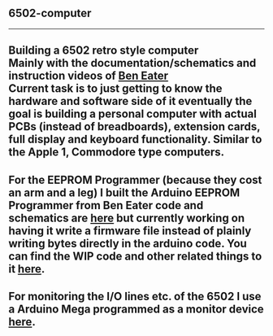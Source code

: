 ## 6502-computer  
---
Building a 6502 retro style computer  
Mainly with the documentation/schematics and instruction videos of [Ben Eater](https://www.youtube.com/@BenEater)  
Current task is to just getting to know the hardware and software side of it eventually the goal is building a personal computer with actual PCBs (instead of breadboards), extension cards, full display and keyboard functionality. Similar to the Apple 1, Commodore type computers.  
---
For the EEPROM Programmer (because they cost an arm and a leg) I built the Arduino EEPROM Programmer from Ben Eater code and schematics are [here](https://github.com/beneater/eeprom-programmer) but currently working on having it write a firmware file instead of plainly writing bytes directly in the arduino code. You can find the WIP code and other related things to it [here](https://github.com/itsoctotv/6502-computer/eeprom-programmer).  
---
For monitoring the I/O lines etc. of the 6502 I use a Arduino Mega programmed as a monitor device [here](https://github.com/itsoctotv/6502-computer/6502-monitor).  
---
